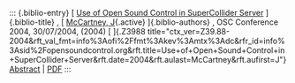 ::: {.biblio-entry}
[ [Use of Open Sound Control in SuperCollider
Server](publication/use-open-sound-control-supercollider-server)
]{.biblio-title} , [ [McCartney,
J](publications/author/McCartney){.active} ]{.biblio-authors} , OSC
Conference 2004, 30/07/2004, (2004) [ ]{.Z3988
title="ctx_ver=Z39.88-2004&rft_val_fmt=info%3Aofi%2Ffmt%3Akev%3Amtx%3Adc&rfr_id=info%3Asid%2Fopensoundcontrol.org&rft.title=Use+of+Open+Sound+Control+in+SuperCollider+Server&rft.date=2004&rft.aulast=McCartney&rft.aufirst=J"}
[Abstract](publication/use-open-sound-control-supercollider-server) \|
[PDF](files/OSC_in_SC_Server.pdf)
:::
